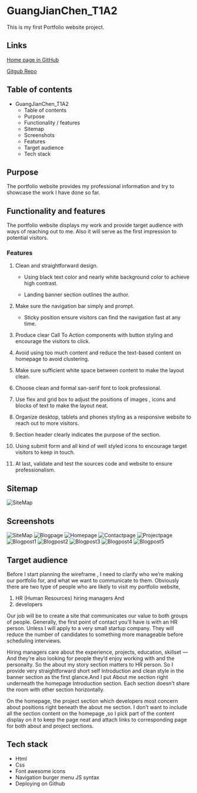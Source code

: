 # GuangJianChen_T1A2

This is my first Portfolio website project.

## Links

[Home page in GitHub](www.bennychen2004181026.github.io)

[Gitgub Repo](https://github.com/bennychen2004181026/GuangJianChen_T1A2)

## Table of contents

- GuangJianChen_T1A2
  - Table of contents
  - Purpose
  - Functionality / features
  - Sitemap
  - Screenshots
  - Features
  - Target audience
  - Tech stack



## Purpose

The portfolio website provides my professional information and try to showcase the work I have done so far.

## Functionality and features

The portfolio website displays my work and provide target audience with ways of reaching out to me. Also it will serve as the first impression to potential visitors.

### Features

1. Clean and straightforward design.
 
   * Using black text color and nearly white background color to achieve high contrast.
  
   * Landing banner section outlines the author.
  
1. Make sure the navigation bar simply and prompt.

   * Sticky position ensure visitors can find the navigation fast at any time.

1. Produce clear Call To Action components with button styling and encourage the visitors to click.

1. Avoid using too much content and reduce the text-based content on homepage to avoid clustering.

1. Make sure sufficient white space between content to make the layout clean.

1. Choose clean and formal san-serif font to look professional.

1. Use flex and grid box to adjust the positions of images , icons and blocks of text to make the layout neat.

1. Organize desktop, tablets and phones styling as a responsive website to reach out to more visitors.

1. Section header clearly indicates the purpose of the section.

1.  Using submit form and all kind of well styled icons to encourage target visitors to keep in touch.

1. At last, validate and test the sources code and website to ensure professionalism.

## Sitemap

![SiteMap](/Resources/SiteMap.png)

## Screenshots

![SiteMap](/Resources/Aboutpage.png)
![Blogpage](/Resources/Blogpage.png)
![Homepage](/Resources/Homepage.png)
![Contactpage](/Resources/Contactpage.png)
![Projectpage](/Resources/Projectpage.png)
![Blogpost1](/Resources/Blogpost1.png)
![Blogpost2](/Resources/Blogpost2.png)
![Blogpost3](/Resources/Blogpost3.png)
![Blogpost4](/Resources/Blogpost4.png)
![Blogpost5](/Resources/Blogpost4.png)

## Target audience

Before I start planning the wireframe , I need to clarify who we’re making our portfolio 
for, and what we want to communicate to them. Obviously there are two type of people who are likely to visit my portfolio website,

1. HR (Human Resources) hiring managers 
And 
2. developers


Our job will be to create a site that communicates our value to both groups of 
people. Generally, the first point of contact you’ll have is with an HR person. Unless I will apply to a very small startup company. They will reduce the number of candidates to 
something more manageable before scheduling interviews.

Hiring managers care about the experience, projects, education, skillset — And they’re also looking for people they’d enjoy 
working with and the personalty. So the about my story section matters to HR person. So I provide very straightforward short self Introduction and clean style in the banner section as the first glance.And I put About me section right underneath the homepage Introduction section. Each section doesn’t share the room with other section horizontally. 

On the homepage, the project section which developers most concern about positions right beneath the about me section. I don’t want to include all the section content on the homepage ,so I pick part of the content display on it to keep the page neat and attach links to corresponding page for both about and project sections.

## Tech stack

* Html
* Css
* Font awesome icons
* Navigation burger menu JS syntax
* Deploying on Github